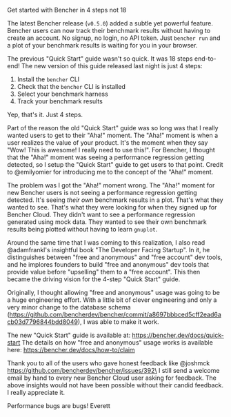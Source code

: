 Get started with Bencher in 4 steps not 18

The latest Bencher release (`v0.5.0`) added a subtle yet powerful feature. Bencher users can now track their benchmark results without having to create an account. No signup, no login, no API token. Just `bencher run` and a plot of your benchmark results is waiting for you in your browser.

The previous "Quick Start" guide wasn't so quick. It was 18 steps end-to-end! The new version of this guide released last night is just 4 steps:

1. Install the `bencher` CLI
2. Check that the `bencher` CLI is installed
3. Select your benchmark harness
4. Track your benchmark results

Yep, that's it. Just 4 steps.

Part of the reason the old "Quick Start" guide was so long was that I really wanted users to get to their "Aha!" moment. The "Aha!" moment is when a user realizes the value of your product. It's the moment when they say "Wow! This is awesome! I really need to use this!". For Bencher, I thought that the "Aha!" moment was seeing a performance regression getting detected, so I setup the "Quick Start" guide to get users to that point. Credit to @emilyomier for introducing me to the concept of the "Aha!" moment.

The problem was I got the "Aha!" moment wrong. The "Aha!" moment for new Bencher users is not seeing a performance regression getting detected. It's seeing _their own_ benchmark results in a plot. That's what they wanted to see. That's what they were looking for when they signed up for Bencher Cloud. They didn't want to see a performance regression generated using mock data. They wanted to see their own benchmark results being plotted without having to learn `gnuplot`.

Around the same time that I was coming to this realization, I also read @adamfrankl's insightful book "The Developer Facing Startup". In it, he distinguishes between "free and anonymous" and "free account" dev tools, and he implores founders to build "free and anonymous" dev tools that provide value before "upselling" them to a "free account". This then became the driving vision for the 4-step "Quick Start" guide.

Originally, I thought allowing "free and anonymous" usage was going to be a huge engineering effort. With a little bit of clever engineering and only a very minor change to the database schema (https://github.com/bencherdev/bencher/commit/a8697bbbced5cff2ead6acb03d7796844bdd8049), I was able to make it work.

The new "Quick Start" guide is available at: https://bencher.dev/docs/quick-start
The details on how "free and anonymous" usage works is available here: https://bencher.dev/docs/how-to/claim

Thank you to all of the users who gave honest feedback like @joshmck https://github.com/bencherdev/bencher/issues/392\
I still send a welcome email by hand to every new Bencher Cloud user asking for feedback. The above insights would not have been possible without their candid feedback. I really appreciate it.

Performance bugs are bugs!
Everett
